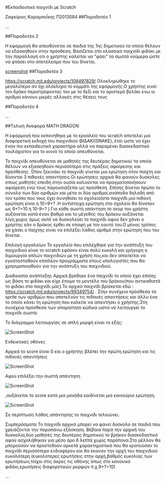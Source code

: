 ﻿#Εκπαιδευτικό παιχνίδι με Scratch

Ζαφείριος Καραμποΐκης Π2013084
##Παραδοτέο 1

...

##Παραδοτέο 2

Η εφαρμογή θα απευθύνεται σε παιδιά της 1ης δημοτικού τα οποία θέλουν να εξασκηθούν στην πρόσθεση.
Βασίζεται στο κλασσικό παιχνίδι φιδάκι με την παραλλαγή οτι ο χρήστης καλείται να "φάει" τα σωστά νούμερα ώστε 
να φτάσει στο αποτέλεσμα που του δίνεται.

[screenshot](https://raw.githubusercontent.com/courses-ionio/sw/master/projects_2016/%CE%A02013084/screenshot.png)
##Παραδοτέο 3

https://scratch.mit.edu/projects/108497829/
Ολοκληρώθηκε το μεγαλύτερο αν όχι ολόκληρο το κομμάτι της εφαρμογής.Ο χρήστης κινεί τον δράκο περιστρέφοντας τον 
με το δεξί και το αριστερό βελάκι ενω οι αριθμοί κάνουν μικρές αλλαγές στις θέσεις τους

##Παραδοτέο 4

...

##Tελική Αναφορά
MATH DRAGON 

Η εφαρμογή που εκπονήθηκε με το εργαλείο του scratch αποτελεί μια διαφορετική εκδοχή του παιχνιδιού ΦΙΔΑΚΙ(SNAKE), έτσι ώστε να έχει έναν πιο εκπαιδευτικό χαρακτήρα αλλά να παραμένει διασκεδαστικό τουλάχιστον για το κοινό το οποίο απευθύνεται.

Το παιχνίδι απευθύνεται σε μαθητές της δευτέρας δημοτικού τα οποία θέλουν να εξασκηθούν περισσότερο στις πράξεις αφαίρεσης και πρόσθεσης .Όταν ξεκινάει το παιχνίδι γίνεται μια ερώτηση στον παίχτη και δίνονται 3 πιθανές απαντήσεις.Οι ερώτησεις αρχικά θα φανούν δυσκολες στους μαθητές επειδή στην ουσία καλούνται να πραγματοποιήσουν αφαίρεση ενώ τους παρουσιάζεται ως πρόσθεση .Επίσης δίνεται πρώτα το σύνολο των δύο αριθμών και μέτα οι δύο αριθμοί,ανάποδα δηλαδή από τον τρόπο που τους έχει συνηθίσει το σχολείο(στο παιχνίδι μια πιθανή ερώτηση είναι η 10=9+? .Η αντίστοιχη ερώτηση στο σχολείο θα δίνοταν ως 9+?=10 ή 10-9=? ).Για κάθε σωστή απάντηση το σκορ του χρήστη αυξάνεται κατά έναν βαθμό και το μέγεθος του δράκου αυξάνεται λίγο,χωρις όμως αυτό να δυσκολεύει το παιχνίδι αφού δεν χάνει ο χρήστης εάν ο δράκος έρθει σε επαφή με τον εαυτό του.Ο μόνος τρόπος να χάσει ο παίχτης είναι να επιλέξει λάθος αριθμό στην ερώτηση που του δίνεται . 

Επιλογή εργαλείων
Το εργαλείο που επιλέχθηκε για την ανάπτυξη του παιχνιδιού είναι το scratch εφόσον είναι πολύ ευκολή και γρήγορη η διμιουργία απλών παιχνιδιών με τη χρήση του,και δεν απαιτείται να εγκατασταθούν επιπλέον προγράμματα στους υπολογιστές που θα χρησιμοποιηθούν για την ανάπτυξη του παιχνιδιού.

Διαδικασία ανάπτυξης
Αρχικά βρέθηκε ένα παιχνίδι το οποίο έχει επίσης ως βάση το φιδάκι και είχε έτοιμο το μοντέλο του δράκου(που αντικαθιστά το φιδάκι στο παιχνίδι μας).Το αρχικό παιχνίδι βρίσκεται εδώ : https://scratch.mit.edu/projects/99349754/ .
Στην συνέχεια πρόσθεσα τα sprite των αριθμών που αποτελούν τις πιθανές απαντήσεις και άλλο ένα το οποίο κάνει τη ερώτηση που καλείτε να απαντήσει ο χρήστης.Στη συνέχεια πρόσθεσα των απαραίτητο κώδικα ωστα να λειτουργεί το παιχνίδι σωστά.


Το διάγραμμα λειτουργίας σε απλή μορφή είναι το εξής:


![ScreenShot](chart.jpg)

Ενδεικτικές οθόνες

Αρχικά το score είναι 0 και ο χρήστης βλέπει την πρώτη ερώτηση και τις πιθανές απαντήσεις


![ScreenShot](1.jpg)

Αφού επιλέξει την σωστή απάντηση

![ScreenShot](3.jpg)

,αυξάνεται το score κατά μια μονάδα καιδίνεται μια καινούρια ερώτηση.

![ScreenShot](3.jpg)

Σε περίπτωση λάθος απάντησης τo παιχνίδι τελειώνει.




Συμπεράσματα
Το παιχνίδι αρχικά μπορεί να φανεί δύσκολο σε παιδιά που χρειάζονται την παραπάνω εξάσκηση.
Βέβαια παρά την αρχική του δυσκολία,δύο μαθητές της δευτέρας δημοτικού το βρήκαν διασκεδαστικό αφού ασχολήθηκαν για μέσο όρο 6 λεπτά χωρίς παράπονα.Στο μέλλον θα μπορούσαν να προστεθούν αρκετά χαρακτηριστικά που θα κρατούσαν το παιχνίδι περισσότερο ενδιαφέρον και θα έκαναν την αρχή του παιχνιδιού ευκολότερη (ευκολότερες ερωτήσεις στην αρχή,βαθμός ευκολίας των ερωτήσεων,τοίχοι στις άκρες τις οθόνης όπως στο κανονικό φιδάκι,ερωτήσεις διαφορετικών μορφών π.χ.9+?=10)

...
